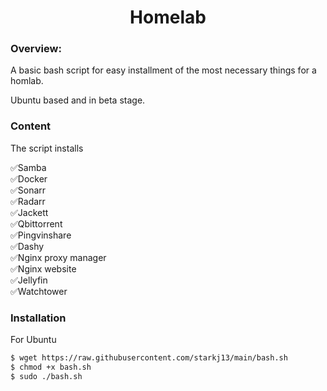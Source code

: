 <h1 align="center">Homelab</h1>

### Overview:
A basic bash script for easy installment of the most necessary things for a homlab.

Ubuntu based and in beta stage.

### Content
The script installs

✅Samba<br>
✅Docker<br>
✅Sonarr<br>
✅Radarr<br>
✅Jackett<br>
✅Qbittorrent<br>
✅Pingvinshare<br>
✅Dashy<br>
✅Nginx proxy manager<br>
✅Nginx website<br>
✅Jellyfin<br>
✅Watchtower<br>

### Installation
For Ubuntu 
```sh
$ wget https://raw.githubusercontent.com/starkj13/main/bash.sh
$ chmod +x bash.sh
$ sudo ./bash.sh
```

